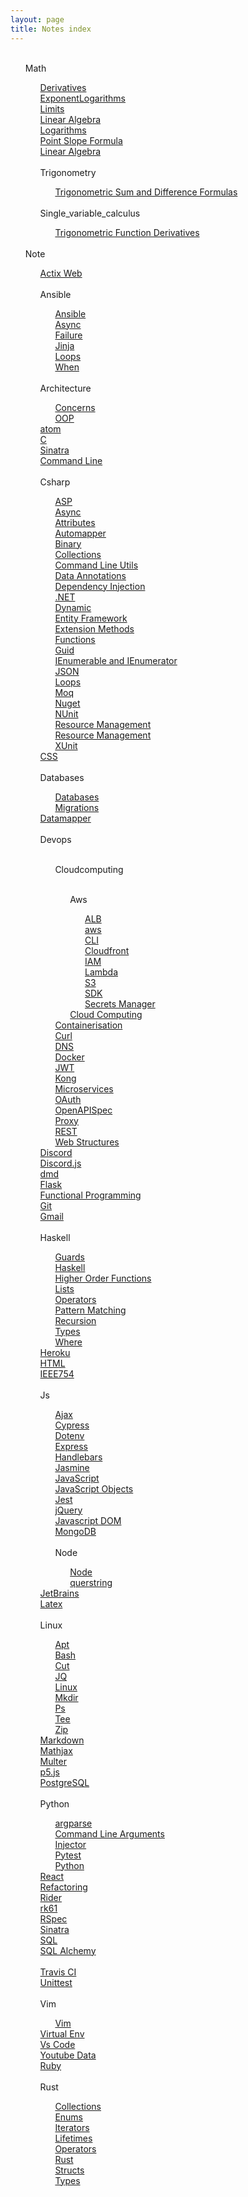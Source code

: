 ```yaml
---
layout: page
title: Notes index
---
```

<ul><br><l>Math</l><ul><l><a href='/math/Derivatives'>Derivatives
</a></l><br><l><a href='/math/Exponents'>ExponentLogarithms
</a></l><br><l><a href='/math/Limits'>Limits
</a></l><br><l><a href='/math/Linalg'>Linear Algebra
</a></l><br><l><a href='/math/Logarithms'>Logarithms
</a></l><br><l><a href='/math/PointSlope'>Point Slope Formula
</a></l><br><l><a href='/math/Sets'>Linear Algebra
</a></l><br><br><l>Trigonometry</l><ul><l><a href='/math/Trigonometry/SumAndDifference'>Trigonometric Sum and Difference Formulas
</a></l><br></ul><br><l>Single_variable_calculus</l><ul><l><a href='/math/single_variable_calculus/trig_function_derivatives'>Trigonometric Function Derivatives
</a></l><br></ul></ul><br><l>Note</l><ul><l><a href='/note/Actix'>Actix Web
</a></l><br><br><l>Ansible</l><ul><l><a href='/note/Ansible/Ansible'>Ansible
</a></l><br><l><a href='/note/Ansible/Async'>Async
</a></l><br><l><a href='/note/Ansible/Failure'>Failure
</a></l><br><l><a href='/note/Ansible/Jinja'>Jinja
</a></l><br><l><a href='/note/Ansible/Loops'>Loops
</a></l><br><l><a href='/note/Ansible/When'>When
</a></l><br></ul><br><l>Architecture</l><ul><l><a href='/note/Architecture/Concerns'>Concerns
</a></l><br><l><a href='/note/Architecture/Oop'>OOP
</a></l><br></ul><l><a href='/note/Atom'>atom
</a></l><br><l><a href='/note/C'>C
</a></l><br><l><a href='/note/Capybara'>Sinatra
</a></l><br><l><a href='/note/CmdLine'>Command Line
</a></l><br><br><l>Csharp</l><ul><l><a href='/note/Csharp/Asp'>ASP
</a></l><br><l><a href='/note/Csharp/Async'>Async
</a></l><br><l><a href='/note/Csharp/Attributes'>Attributes
</a></l><br><l><a href='/note/Csharp/Automapper'>Automapper
</a></l><br><l><a href='/note/Csharp/Binary'>Binary
</a></l><br><l><a href='/note/Csharp/Collections'>Collections
</a></l><br><l><a href='/note/Csharp/CommandLineUtils'>Command Line Utils
</a></l><br><l><a href='/note/Csharp/DataAnnotations'>Data Annotations
</a></l><br><l><a href='/note/Csharp/DependencyInjection'>Dependency Injection
</a></l><br><l><a href='/note/Csharp/Dotnet'>.NET
</a></l><br><l><a href='/note/Csharp/Dynamic'>Dynamic
</a></l><br><l><a href='/note/Csharp/EntityFramework'>Entity Framework
</a></l><br><l><a href='/note/Csharp/ExtensionMethods'>Extension Methods
</a></l><br><l><a href='/note/Csharp/Functions'>Functions
</a></l><br><l><a href='/note/Csharp/Guid'>Guid
</a></l><br><l><a href='/note/Csharp/Ienum'>IEnumerable and IEnumerator
</a></l><br><l><a href='/note/Csharp/Json'>JSON
</a></l><br><l><a href='/note/Csharp/Loops'>Loops
</a></l><br><l><a href='/note/Csharp/Moq'>Moq
</a></l><br><l><a href='/note/Csharp/Nuget'>Nuget
</a></l><br><l><a href='/note/Csharp/Nunit'>NUnit
</a></l><br><l><a href='/note/Csharp/Rm'>Resource Management
</a></l><br><l><a href='/note/Csharp/Types'>Resource Management
</a></l><br><l><a href='/note/Csharp/Xunit'>XUnit
</a></l><br></ul><l><a href='/note/Css'>CSS
</a></l><br><br><l>Databases</l><ul><l><a href='/note/Databases/Db'>Databases
</a></l><br><l><a href='/note/Databases/Migrations'>Migrations
</a></l><br></ul><l><a href='/note/Datamapper'>Datamapper
</a></l><br><br><l>Devops</l><ul><br><l>Cloudcomputing</l><ul><br><l>Aws</l><ul><l><a href='/note/Devops/CloudComputing/AWS/ALB'>ALB
</a></l><br><l><a href='/note/Devops/CloudComputing/AWS/AWS'>aws
</a></l><br><l><a href='/note/Devops/CloudComputing/AWS/CLI'>CLI
</a></l><br><l><a href='/note/Devops/CloudComputing/AWS/Cloudfront'>Cloudfront
</a></l><br><l><a href='/note/Devops/CloudComputing/AWS/IAM'>IAM
</a></l><br><l><a href='/note/Devops/CloudComputing/AWS/Lambda'>Lambda
</a></l><br><l><a href='/note/Devops/CloudComputing/AWS/S3'>S3
</a></l><br><l><a href='/note/Devops/CloudComputing/AWS/SDK'>SDK
</a></l><br><l><a href='/note/Devops/CloudComputing/AWS/SecretsManager'>Secrets Manager
</a></l><br></ul><l><a href='/note/Devops/CloudComputing/CloudComputing'>Cloud Computing
</a></l><br></ul><l><a href='/note/Devops/Containerisation'>Containerisation
</a></l><br><l><a href='/note/Devops/Curl'>Curl
</a></l><br><l><a href='/note/Devops/Dns'>DNS
</a></l><br><l><a href='/note/Devops/Docker'>Docker
</a></l><br><l><a href='/note/Devops/Jwt'>JWT
</a></l><br><l><a href='/note/Devops/Kong'>Kong
</a></l><br><l><a href='/note/Devops/Microservices'>Microservices
</a></l><br><l><a href='/note/Devops/OAuth'>OAuth
</a></l><br><l><a href='/note/Devops/OpenAPISpec'>OpenAPISpec
</a></l><br><l><a href='/note/Devops/Proxy'>Proxy
</a></l><br><l><a href='/note/Devops/REST'>REST
</a></l><br><l><a href='/note/Devops/Www'>Web Structures
</a></l><br></ul><l><a href='/note/Discord'>Discord
</a></l><br><l><a href='/note/DiscordJs'>Discord.js
</a></l><br><l><a href='/note/Dmd'>dmd
</a></l><br><l><a href='/note/Flask'>Flask
</a></l><br><l><a href='/note/FuncProg'>Functional Programming
</a></l><br><l><a href='/note/Git'>Git
</a></l><br><l><a href='/note/Gmail'>Gmail
</a></l><br><br><l>Haskell</l><ul><l><a href='/note/Haskell/Guards'>Guards
</a></l><br><l><a href='/note/Haskell/Haskell'>Haskell
</a></l><br><l><a href='/note/Haskell/HigherOrderFunctions'>Higher Order Functions
</a></l><br><l><a href='/note/Haskell/Lists'>Lists
</a></l><br><l><a href='/note/Haskell/Operators'>Operators
</a></l><br><l><a href='/note/Haskell/Patterns'>Pattern Matching
</a></l><br><l><a href='/note/Haskell/Recursion'>Recursion
</a></l><br><l><a href='/note/Haskell/Types'>Types
</a></l><br><l><a href='/note/Haskell/Where'>Where
</a></l><br></ul><l><a href='/note/Heroku'>Heroku
</a></l><br><l><a href='/note/Html'>HTML
</a></l><br><l><a href='/note/Ieee754'>IEEE754
</a></l><br><br><l>Js</l><ul><l><a href='/note/JS/Ajax'>Ajax
</a></l><br><l><a href='/note/JS/Cypress'>Cypress
</a></l><br><l><a href='/note/JS/Dotenv'>Dotenv
</a></l><br><l><a href='/note/JS/Express'>Express
</a></l><br><l><a href='/note/JS/Handlebars'>Handlebars
</a></l><br><l><a href='/note/JS/Jasmine'>Jasmine
</a></l><br><l><a href='/note/JS/Javascript'>JavaScript
</a></l><br><l><a href='/note/JS/JavascriptObjects'>JavaScript Objects
</a></l><br><l><a href='/note/JS/Jest'>Jest
</a></l><br><l><a href='/note/JS/Jquery'>jQuery
</a></l><br><l><a href='/note/JS/Jsdom'>Javascript DOM
</a></l><br><l><a href='/note/JS/MongoDb'>MongoDB
</a></l><br><br><l>Node</l><ul><l><a href='/note/JS/Node/Node'>Node
</a></l><br><l><a href='/note/JS/Node/QueryString'>querstring
</a></l><br></ul></ul><l><a href='/note/JetBrains'>JetBrains
</a></l><br><l><a href='/note/Latex'>Latex
</a></l><br><br><l>Linux</l><ul><l><a href='/note/Linux/Apt'>Apt
</a></l><br><l><a href='/note/Linux/Bash'>Bash
</a></l><br><l><a href='/note/Linux/Cut'>Cut
</a></l><br><l><a href='/note/Linux/Jq'>JQ
</a></l><br><l><a href='/note/Linux/Linux'>Linux 
</a></l><br><l><a href='/note/Linux/Mkdir'>Mkdir
</a></l><br><l><a href='/note/Linux/Ps'>Ps
</a></l><br><l><a href='/note/Linux/Tee'>Tee
</a></l><br><l><a href='/note/Linux/Zip'>Zip
</a></l><br></ul><l><a href='/note/Markdown'>Markdown
</a></l><br><l><a href='/note/Mathjax'>Mathjax
</a></l><br><l><a href='/note/Multer'>Multer
</a></l><br><l><a href='/note/P5js'>p5.js
</a></l><br><l><a href='/note/Psql'>PostgreSQL
</a></l><br><br><l>Python</l><ul><l><a href='/note/Python/Argparse'>argparse
</a></l><br><l><a href='/note/Python/CommandLineArguments'>Command Line Arguments
</a></l><br><l><a href='/note/Python/Injector'>Injector
</a></l><br><l><a href='/note/Python/PyTest'>Pytest
</a></l><br><l><a href='/note/Python/Python'>Python
</a></l><br></ul><l><a href='/note/React'>React
</a></l><br><l><a href='/note/Refactoring'>Refactoring
</a></l><br><l><a href='/note/Rider'>Rider
</a></l><br><l><a href='/note/Rk61'>rk61
</a></l><br><l><a href='/note/Rspec'>RSpec
</a></l><br><l><a href='/note/Sinatra'>Sinatra
</a></l><br><l><a href='/note/Sql'>SQL
</a></l><br><l><a href='/note/SqlAlchemy'>SQL Alchemy
</a></l><br><l><a href='/note/Stuff'></a></l><br><l><a href='/note/Travis'>Travis CI
</a></l><br><l><a href='/note/UnitTest'>Unittest
</a></l><br><br><l>Vim</l><ul><l><a href='/note/Vim/Vim'>Vim
</a></l><br></ul><l><a href='/note/Virtualenv'>Virtual Env
</a></l><br><l><a href='/note/VsCode'>Vs Code
</a></l><br><l><a href='/note/YoutubeData'>Youtube Data
</a></l><br><l><a href='/note/ruby'>Ruby
</a></l><br><br><l>Rust</l><ul><l><a href='/note/rust/Collections'>Collections
</a></l><br><l><a href='/note/rust/Enums'>Enums
</a></l><br><l><a href='/note/rust/Iterators'>Iterators
</a></l><br><l><a href='/note/rust/Lifetimes'>Lifetimes
</a></l><br><l><a href='/note/rust/Operators'>Operators
</a></l><br><l><a href='/note/rust/Rust'>Rust
</a></l><br><l><a href='/note/rust/Structs'>Structs
</a></l><br><l><a href='/note/rust/Types'>Types
</a></l><br></ul></ul></ul>
